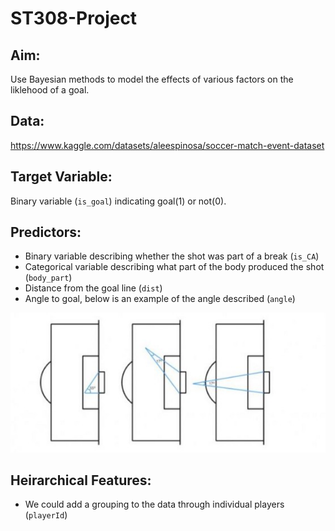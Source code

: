 # ST308-Project

## Aim: 

Use Bayesian methods to model the effects of various factors on the liklehood of a goal.

## Data: 

https://www.kaggle.com/datasets/aleespinosa/soccer-match-event-dataset

## Target Variable:

Binary variable (`is_goal`) indicating goal(1) or not(0).

## Predictors:
 - Binary variable describing whether the shot was part of a break (`is_CA`) 
 - Categorical variable describing what part of the body produced the shot (`body_part`)
 - Distance from the goal line (`dist`)
 - Angle to goal, below is an example of the angle described (`angle`)
 
 ![](./Sources/angles.jpg)
 
## Heirarchical Features:
 - We could add a grouping to the data through individual players (`playerId`)
 
